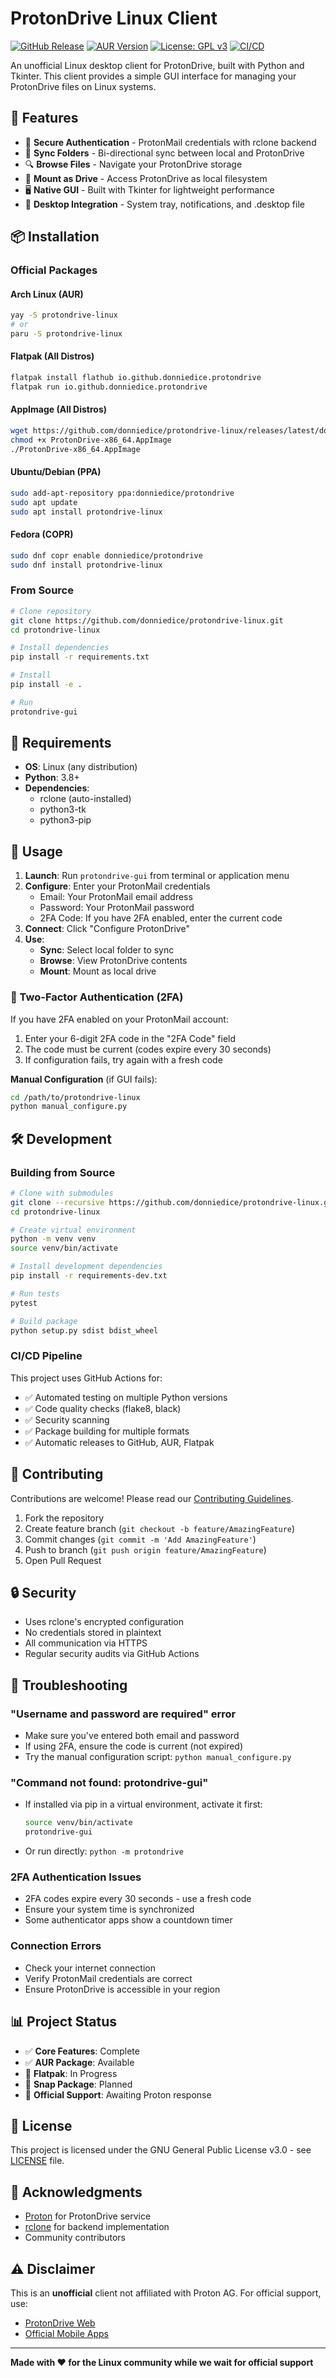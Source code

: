 # ProtonDrive Linux Client

[![GitHub Release](https://img.shields.io/github/v/release/donniedice/protondrive-linux)](https://github.com/donniedice/protondrive-linux/releases)
[![AUR Version](https://img.shields.io/aur/version/protondrive-linux)](https://aur.archlinux.org/packages/protondrive-linux)
[![License: GPL v3](https://img.shields.io/badge/License-GPLv3-blue.svg)](https://www.gnu.org/licenses/gpl-3.0)
[![CI/CD](https://github.com/donniedice/protondrive-linux/actions/workflows/ci.yml/badge.svg)](https://github.com/donniedice/protondrive-linux/actions)

An unofficial Linux desktop client for ProtonDrive, built with Python and Tkinter. This client provides a simple GUI interface for managing your ProtonDrive files on Linux systems.

## 🚀 Features

- 🔐 **Secure Authentication** - ProtonMail credentials with rclone backend
- 📁 **Sync Folders** - Bi-directional sync between local and ProtonDrive
- 🔍 **Browse Files** - Navigate your ProtonDrive storage
- 💾 **Mount as Drive** - Access ProtonDrive as local filesystem
- 🖥️ **Native GUI** - Built with Tkinter for lightweight performance
- 🐧 **Desktop Integration** - System tray, notifications, and .desktop file

## 📦 Installation

### Official Packages

#### Arch Linux (AUR)
```bash
yay -S protondrive-linux
# or
paru -S protondrive-linux
```

#### Flatpak (All Distros)
```bash
flatpak install flathub io.github.donniedice.protondrive
flatpak run io.github.donniedice.protondrive
```

#### AppImage (All Distros)
```bash
wget https://github.com/donniedice/protondrive-linux/releases/latest/download/ProtonDrive-x86_64.AppImage
chmod +x ProtonDrive-x86_64.AppImage
./ProtonDrive-x86_64.AppImage
```

#### Ubuntu/Debian (PPA)
```bash
sudo add-apt-repository ppa:donniedice/protondrive
sudo apt update
sudo apt install protondrive-linux
```

#### Fedora (COPR)
```bash
sudo dnf copr enable donniedice/protondrive
sudo dnf install protondrive-linux
```

### From Source
```bash
# Clone repository
git clone https://github.com/donniedice/protondrive-linux.git
cd protondrive-linux

# Install dependencies
pip install -r requirements.txt

# Install
pip install -e .

# Run
protondrive-gui
```

## 🔧 Requirements

- **OS**: Linux (any distribution)
- **Python**: 3.8+
- **Dependencies**:
  - rclone (auto-installed)
  - python3-tk
  - python3-pip

## 📖 Usage

1. **Launch**: Run `protondrive-gui` from terminal or application menu
2. **Configure**: Enter your ProtonMail credentials
   - Email: Your ProtonMail email address
   - Password: Your ProtonMail password
   - 2FA Code: If you have 2FA enabled, enter the current code
3. **Connect**: Click "Configure ProtonDrive"
4. **Use**:
   - **Sync**: Select local folder to sync
   - **Browse**: View ProtonDrive contents
   - **Mount**: Mount as local drive

### 🔐 Two-Factor Authentication (2FA)

If you have 2FA enabled on your ProtonMail account:
1. Enter your 6-digit 2FA code in the "2FA Code" field
2. The code must be current (codes expire every 30 seconds)
3. If configuration fails, try again with a fresh code

**Manual Configuration** (if GUI fails):
```bash
cd /path/to/protondrive-linux
python manual_configure.py
```

## 🛠️ Development

### Building from Source

```bash
# Clone with submodules
git clone --recursive https://github.com/donniedice/protondrive-linux.git
cd protondrive-linux

# Create virtual environment
python -m venv venv
source venv/bin/activate

# Install development dependencies
pip install -r requirements-dev.txt

# Run tests
pytest

# Build package
python setup.py sdist bdist_wheel
```

### CI/CD Pipeline

This project uses GitHub Actions for:
- ✅ Automated testing on multiple Python versions
- ✅ Code quality checks (flake8, black)
- ✅ Security scanning
- ✅ Package building for multiple formats
- ✅ Automatic releases to GitHub, AUR, Flatpak

## 🤝 Contributing

Contributions are welcome! Please read our [Contributing Guidelines](CONTRIBUTING.md).

1. Fork the repository
2. Create feature branch (`git checkout -b feature/AmazingFeature`)
3. Commit changes (`git commit -m 'Add AmazingFeature'`)
4. Push to branch (`git push origin feature/AmazingFeature`)
5. Open Pull Request

## 🔒 Security

- Uses rclone's encrypted configuration
- No credentials stored in plaintext
- All communication via HTTPS
- Regular security audits via GitHub Actions

## 🔧 Troubleshooting

### "Username and password are required" error
- Make sure you've entered both email and password
- If using 2FA, ensure the code is current (not expired)
- Try the manual configuration script: `python manual_configure.py`

### "Command not found: protondrive-gui"
- If installed via pip in a virtual environment, activate it first:
  ```bash
  source venv/bin/activate
  protondrive-gui
  ```
- Or run directly: `python -m protondrive`

### 2FA Authentication Issues
- 2FA codes expire every 30 seconds - use a fresh code
- Ensure your system time is synchronized
- Some authenticator apps show a countdown timer

### Connection Errors
- Check your internet connection
- Verify ProtonMail credentials are correct
- Ensure ProtonDrive is accessible in your region

## 📊 Project Status

- ✅ **Core Features**: Complete
- ✅ **AUR Package**: Available
- 🚧 **Flatpak**: In Progress
- 🚧 **Snap Package**: Planned
- 🚧 **Official Support**: Awaiting Proton response

## 📝 License

This project is licensed under the GNU General Public License v3.0 - see [LICENSE](LICENSE) file.

## 🙏 Acknowledgments

- [Proton](https://proton.me) for ProtonDrive service
- [rclone](https://rclone.org) for backend implementation
- Community contributors

## ⚠️ Disclaimer

This is an **unofficial** client not affiliated with Proton AG. For official support, use:
- [ProtonDrive Web](https://drive.proton.me)
- [Official Mobile Apps](https://proton.me/drive/download)

---

**Made with ❤️ for the Linux community while we wait for official support**